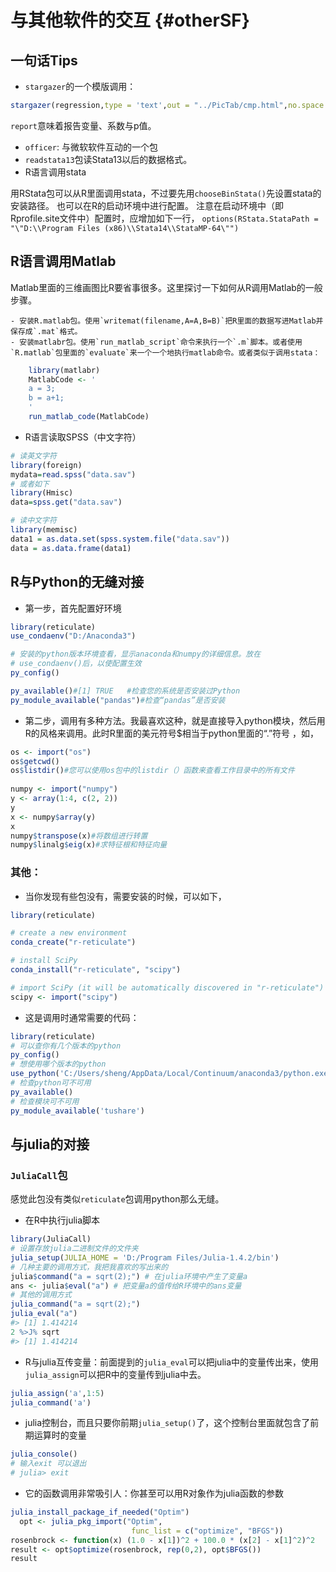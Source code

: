 
# 与其他软件的交互 {#otherSF}
## 一句话Tips
- `stargazer`的一个模版调用：

```r
stargazer(regression,type = 'text',out = "../PicTab/cmp.html",no.space = T,report = c('vcp'))
```
`report`意味着报告变量、系数与p值。

- `officer`: 与微软软件互动的一个包
- `readstata13`包读Stata13以后的数据格式。
- R语言调用stata

用RStata包可以从R里面调用stata，不过要先用`chooseBinStata()`先设置stata的安装路径。 也可以在R的启动环境中进行配置。
注意在启动环境中（即Rprofile.site文件中）配置时，应增加如下一行，
`options(RStata.StataPath = "\"D:\\Program Files (x86)\\Stata14\\StataMP-64\"")`

## R语言调用Matlab

Matlab里面的三维画图比R要省事很多。这里探讨一下如何从R调用Matlab的一般步骤。

    - 安装R.matlab包。使用`writemat(filename,A=A,B=B)`把R里面的数据写进Matlab并保存成`.mat`格式。
    - 安装matlabr包。使用`run_matlab_script`命令来执行一个`.m`脚本。或者使用`R.matlab`包里面的`evaluate`来一个一个地执行matlab命令。或者类似于调用stata：
    

```r
    library(matlabr)
    MatlabCode <- '
    a = 3;
    b = a+1;
    '
    run_matlab_code(MatlabCode)
```
- R语言读取SPSS（中文字符）

```r
# 读英文字符
library(foreign)  
mydata=read.spss("data.sav")  
# 或者如下
library(Hmisc)  
data=spss.get("data.sav") 

# 读中文字符
library(memisc)
data1 = as.data.set(spss.system.file("data.sav"))
data = as.data.frame(data1)
```
## R与Python的无缝对接
- 第一步，首先配置好环境

```r
library(reticulate)
use_condaenv("D:/Anaconda3")

# 安装的python版本环境查看，显示anaconda和numpy的详细信息。放在
# use_condaenv()后，以使配置生效
py_config()

py_available()#[1] TRUE   #检查您的系统是否安装过Python
py_module_available("pandas")#检查“pandas”是否安装
```

- 第二步，调用有多种方法。我最喜欢这种，就是直接导入python模块，然后用R的风格来调用。此时R里面的美元符号$相当于python里面的“.”符号 ，如，


```r
os <- import("os")
os$getcwd()
os$listdir()#您可以使用os包中的listdir（）函数来查看工作目录中的所有文件
 
numpy <- import("numpy")
y <- array(1:4, c(2, 2))
y
x <- numpy$array(y)
x
numpy$transpose(x)#将数组进行转置
numpy$linalg$eig(x)#求特征根和特征向量
```
### 其他：
- 当你发现有些包没有，需要安装的时候，可以如下，

```r
library(reticulate)

# create a new environment 
conda_create("r-reticulate")

# install SciPy
conda_install("r-reticulate", "scipy")

# import SciPy (it will be automatically discovered in "r-reticulate")
scipy <- import("scipy")
```
- 这是调用时通常需要的代码：

```r
library(reticulate)
# 可以查你有几个版本的python
py_config()
# 想使用哪个版本的python
use_python('C:/Users/sheng/AppData/Local/Continuum/anaconda3/python.exe')
# 检查python可不可用
py_available()
# 检查模块可不可用
py_module_available('tushare')
```

## 与julia的对接
### `JuliaCall`包
感觉此包没有类似`reticulate`包调用python那么无缝。

- 在R中执行julia脚本

```r
library(JuliaCall)
# 设置存放julia二进制文件的文件夹
julia_setup(JULIA_HOME = 'D:/Program Files/Julia-1.4.2/bin')
# 几种主要的调用方式，我把我喜欢的写出来的
julia$command("a = sqrt(2);") # 在julia环境中产生了变量a
ans <- julia$eval("a") # 把变量a的值传给R环境中的ans变量
# 其他的调用方式
julia_command("a = sqrt(2);")
julia_eval("a")
#> [1] 1.414214
2 %>J% sqrt
#> [1] 1.414214
```
- R与julia互传变量：前面提到的`julia_eval`可以把julia中的变量传出来，使用`julia_assign`可以把R中的变量传到julia中去。

```r
julia_assign('a',1:5)
julia_command('a')
```

- julia控制台，而且只要你前期`julia_setup()`了，这个控制台里面就包含了前期运算时的变量

```r
julia_console()
# 输入exit 可以退出
# julia> exit
```

- 它的函数调用非常吸引人：你甚至可以用R对象作为julia函数的参数

```r
julia_install_package_if_needed("Optim")
  opt <- julia_pkg_import("Optim",
                           func_list = c("optimize", "BFGS"))
rosenbrock <- function(x) (1.0 - x[1])^2 + 100.0 * (x[2] - x[1]^2)^2
result <- opt$optimize(rosenbrock, rep(0,2), opt$BFGS())
result
```


